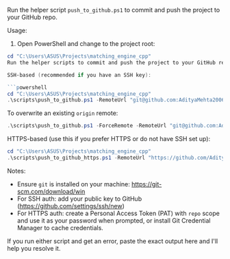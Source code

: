 Run the helper script `push_to_github.ps1` to commit and push the project to your GitHub repo.

Usage:

1. Open PowerShell and change to the project root:

```powershell
cd "C:\Users\ASUS\Projects\matching_engine_cpp"
Run the helper scripts to commit and push the project to your GitHub repo.

SSH-based (recommended if you have an SSH key):

```powershell
cd "C:\Users\ASUS\Projects\matching_engine_cpp"
.\scripts\push_to_github.ps1 -RemoteUrl "git@github.com:AdityaMehta2006/Matching_engine.git" -CommitMessage "Add project files"
```

To overwrite an existing `origin` remote:

```powershell
.\scripts\push_to_github.ps1 -ForceRemote -RemoteUrl "git@github.com:AdityaMehta2006/Matching_engine.git"
```

HTTPS-based (use this if you prefer HTTPS or do not have SSH set up):

```powershell
cd "C:\Users\ASUS\Projects\matching_engine_cpp"
.\scripts\push_to_github_https.ps1 -RemoteUrl "https://github.com/AdityaMehta2006/Matching_engine.git" -CommitMessage "Add project files"
```

Notes:
- Ensure `git` is installed on your machine: https://git-scm.com/download/win
- For SSH auth: add your public key to GitHub (https://github.com/settings/ssh/new)
- For HTTPS auth: create a Personal Access Token (PAT) with `repo` scope and use it as your password when prompted, or install Git Credential Manager to cache credentials.

If you run either script and get an error, paste the exact output here and I'll help you resolve it.
